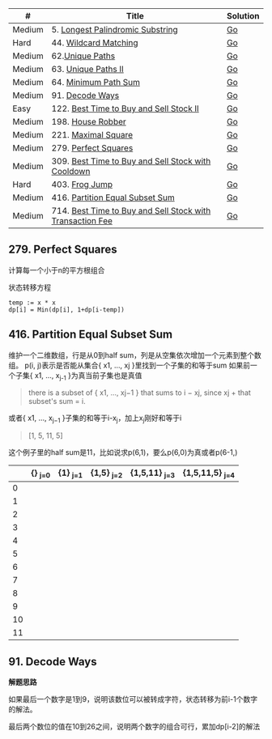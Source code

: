 | #        | Title                                                    | Solution                                    |
| -------- | -------------------------------------------------------- | ------------------------------------------- |
| Medium   | 5. [Longest Palindromic Substring](https://leetcode.com/problems/longest-palindromic-substring/)       |   [Go](5.longest-palindromic-substring.go)       |
| Hard     | 44. [Wildcard Matching](https://leetcode.com/problems/wildcard-matching/)                              |   [Go](44.wildcard-matching.go)                  |
| Medium   | 62.[Unique Paths](https://leetcode.com/problems/unique-paths/)                                         |   [Go](unique_paths.go)                     |
| Medium   | 63. [Unique Paths II](https://leetcode.com/problems/unique-paths-ii/)                                  |   [Go](63.unique-paths-ii.go)                |
| Medium   | 64. [Minimum Path Sum](https://leetcode.com/problems/minimum-path-sum/)                                |   [Go](64.minimum-path-sum.go)               |
| Medium   | 91. [Decode Ways](https://leetcode.com/problems/decode-ways/)                                                |   [Go](91.decode-ways.go)                         |
| Easy     | 122. [Best Time to Buy and Sell Stock II](https://leetcode.com/problems/best-time-to-buy-and-sell-stock-ii/) |   [Go](122.best-time-to-buy-and-sell-stock-ii.go) |
| Medium   | 198. [House Robber](https://leetcode.com/problems/house-robber/)                                             |   [Go](198.house-robber.go)                   |
| Medium   | 221. [Maximal Square](https://leetcode.com/problems/maximal-square/)                                         |   [Go](maximal_square.go)                     |
| Medium   | 279. [Perfect Squares](https://leetcode.com/problems/perfect-squares/)                                       |   [Go](perfect_squares.go)                    |
| Medium   | 309. [Best Time to Buy and Sell Stock with Cooldown](https://leetcode.com/problems/best-time-to-buy-and-sell-stock-with-cooldown/)                   |   [Go](309.best-time-to-buy-and-sell-stock-with-cooldown.go)  |
| Hard     | 403. [Frog Jump](https://leetcode.com/problems/frog-jump/)   |   [Go](frog_jump.go)                          |
| Medium   | 416. [Partition Equal Subset Sum](https://leetcode.com/problems/partition-equal-subset-sum/)                 |   [Go](partition_equal_subset_sum.go)         |
| Medium   | 714. [Best Time to Buy and Sell Stock with Transaction Fee](https://leetcode.com/problems/best-time-to-buy-and-sell-stock-with-transaction-fee/)     |   [Go](714.best-time-to-buy-and-sell-stock-with-transaction-fee.go) |


## 279. Perfect Squares
计算每一个小于n的平方根组合

状态转移方程

    temp := x * x
    dp[i] = Min(dp[i], 1+dp[i-temp])

## 416. Partition Equal Subset Sum
维护一个二维数组，行是从0到half sum，列是从空集依次增加一个元素到整个数组。
p(i, j)表示是否能从集合{ x1, ..., xj }里找到一个子集的和等于sum
如果前一个子集{ x1, ..., x<sub>j-1</sub> }为真当前子集也是真值

> there is a subset of { x1, ..., xj−1 } that sums to i − xj, since xj + that subset's sum = i.

或者{ x1, ..., x<sub>j−1</sub> }子集的和等于i-x<sub>j</sub>，加上x<sub>j</sub>刚好和等于i
> [1, 5, 11, 5]

这个例子里的half sum是11，比如说求p(6,1)，要么p(6,0)为真或者p(6-1,)

|     | {} <sub>j=0</sub>  | {1} <sub>j=1</sub> | {1,5} <sub>j=2</sub> | {1,5,11} <sub>j=3</sub> | {1,5,11,5} <sub>j=4</sub> |
| --- | --- | --- | ----- | -------- | ---------- |
| 0   |     |     |       |          |            |
| 1   |     |     |       |          |            |
| 2   |     |     |       |          |            |
| 3   |     |     |       |          |            |
| 4   |     |     |       |          |            |
| 5   |     |     |       |          |            |
| 6   |     |     |       |          |            |
| 7   |     |     |       |          |            |
| 8   |     |     |       |          |            |
| 9   |     |     |       |          |            |
| 10  |     |     |       |          |            |
| 11  |     |     |       |          |            |

## 91. Decode Ways
**解题思路**

如果最后一个数字是1到9，说明该数位可以被转成字符，状态转移为前i-1个数字的解法。

最后两个数位的值在10到26之间，说明两个数字的组合可行，累加dp[i-2]的解法